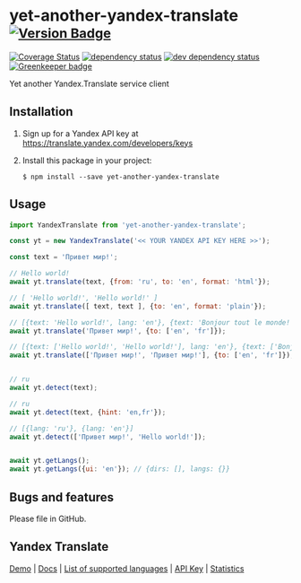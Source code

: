 # yet-another-yandex-translate <sup>[![Version Badge][2]][1]</sup>

[![Coverage Status](https://coveralls.io/repos/github/norbornen/yet-another-yandex-translate/badge.svg?branch=master)](https://coveralls.io/github/norbornen/yet-another-yandex-translate?branch=master)
[![dependency status][5]][6]
[![dev dependency status][7]][8]
[![Greenkeeper badge](https://badges.greenkeeper.io/norbornen/yet-another-yandex-translate.svg)](https://greenkeeper.io/)

Yet another Yandex.Translate service client

## Installation

1.  Sign up for a Yandex API key at https://translate.yandex.com/developers/keys

2.  Install this package in your project:

        $ npm install --save yet-another-yandex-translate

## Usage

```javascript
import YandexTranslate from 'yet-another-yandex-translate';

const yt = new YandexTranslate('<< YOUR YANDEX API KEY HERE >>');

const text = 'Привет мир!';

// Hello world!
await yt.translate(text, {from: 'ru', to: 'en', format: 'html'});

// [ 'Hello world!', 'Hello world!' ]
await yt.translate([ text, text ], {to: 'en', format: 'plain'});

// [{text: 'Hello world!', lang: 'en'}, {text: 'Bonjour tout le monde!', lang: 'fr'}]
await yt.translate('Привет мир!', {to: ['en', 'fr']});

// [{text: ['Hello world!', 'Hello world!'], lang: 'en'}, {text: ['Bonjour tout le monde!', 'Bonjour tout le monde!'], lang: 'fr'}]
await yt.translate(['Привет мир!', 'Привет мир!'], {to: ['en', 'fr']});   


// ru
await yt.detect(text);

// ru
await yt.detect(text, {hint: 'en,fr'});

// [{lang: 'ru'}, {lang: 'en'}]
await yt.detect(['Привет мир!', 'Hello world!']); 


await yt.getLangs();
await yt.getLangs({ui: 'en'}); // {dirs: [], langs: {}}
```

## Bugs and features

Please file in GitHub.

## Yandex Translate

[Demo](https://translate.yandex.com/) | [Docs](https://tech.yandex.com/translate/) | [List of supported languages](https://yandex.ru/dev/translate/doc/dg/concepts/api-overview-docpage/#api-overview__languages) | [API Key](https://translate.yandex.com/developers/keys) | [Statistics](https://translate.yandex.com/developers/stat)


[1]: https://npmjs.org/package/yet-another-yandex-translate
[2]: http://versionbadg.es/norbornen/yet-another-yandex-translate.svg
[5]: https://david-dm.org/norbornen/yet-another-yandex-translate.svg
[6]: https://david-dm.org/norbornen/yet-another-yandex-translate
[7]: https://david-dm.org/norbornen/yet-another-yandex-translate/dev-status.svg
[8]: https://david-dm.org/norbornen/yet-another-yandex-translate?type=dev
